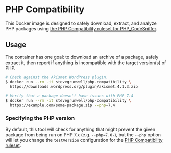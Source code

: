 # PHP Compatibility

This Docker image is designed to safely download, extract, and analyze PHP packages using [the PHP Compatibility ruleset for PHP_CodeSniffer](https://github.com/PHPCompatibility/PHPCompatibility).

## Usage

The container has one goal: to download an archive of a package, safely extract it, then report if anything is incompatible with the target version(s) of PHP.

```sh
# Check against the Akismet WordPress plugin.
$ docker run --rm -it stevegrunwell/php-compatibility \
  https://downloads.wordpress.org/plugin/akismet.4.1.3.zip

# Verify that a package doesn't have issues with PHP 7.4
$ docker run --rm -it stevegrunwell/php-compatibility \
  https://example.com/some-package.zip --php=7.4
```

### Specifying the PHP version

By default, this tool will check for anything that might prevent the given package from being run on PHP 7.x (e.g. `--php=7.0-`), but the `--php` option will let you change the `testVersion` configuration for the [PHP Compatibility ruleset](https://github.com/PHPCompatibility/PHPCompatibility#sniffing-your-code-for-compatibility-with-specific-php-versions).
